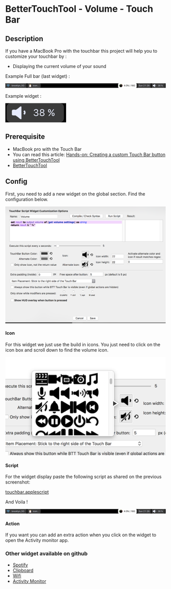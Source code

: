 # BetterTouchTool - Volume - Touch Bar

## Description

If you have a MacBook Pro with the touchbar this project will help you to customize your touchbar by :
 - Displaying the current volume of your sound

Example Full bar (last widget) :

![config widget](./img/full-touchbar.png)

Example widget :

![screenshot](./img/screenshot-touchbar.png)


## Prerequisite

 - MacBook pro with the Touch Bar
 - You can read this article: [Hands-on: Creating a custom Touch Bar button using BetterTouchTool](https://9to5mac.com/2016/12/02/hands-on-custom-touch-bar-button-bettertouchtool-video/)
 - [BetterTouchTool](https://www.boastr.net/downloads/)

## Config

First, you need to add a new widget on the global section. Find the configuration below.

![config widget](./img/screenshot-config.png)

#### Icon

For this widget we just use the build in icons.
You just need to click on the icon box and scroll down to find the volume icon.

![icon](./img/screenshot-icon.png)

#### Script

For the widget display paste the following script as shared on the previous screenshot:

[touchbar.applescript](./touchbar.applescript)

And Voila !

![config widget](./img/full-touchbar.png)

#### Action

If you want you can add an extra action when you click on the widget to open the Activity monitor app.

### Other widget available on github

- [Spotify](https://github.com/olivierodo/MBP-BTT-spotify-touchbar)
- [Clipboard](https://github.com/olivierodo/MBP-BTT-clipboard-touchbar)
- [Wifi](https://github.com/olivierodo/MBP-BTT-wifi-touchbar)
- [Activity Monitor](https://github.com/olivierodo/MBP-BTT-activity-monitor-touchbar)
